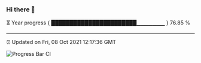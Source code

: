 ### Hi there 👋

⏳ Year progress { ███████████████████████▁▁▁▁▁▁▁ } 76.85 %

---

⏰ Updated on Fri, 08 Oct 2021 12:17:36 GMT

![Progress Bar CI](https://github.com/liununu/liununu/workflows/Progress%20Bar%20CI/badge.svg)
